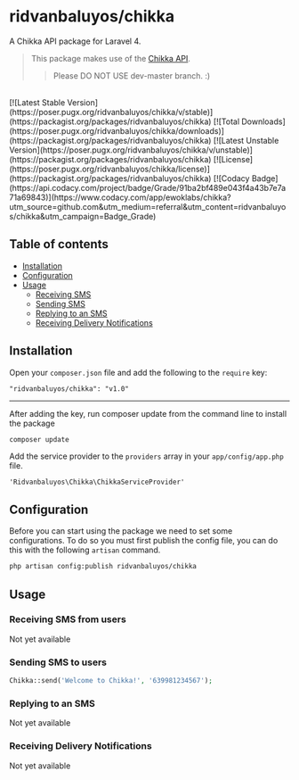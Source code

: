ridvanbaluyos/chikka
=======

A Chikka API package for Laravel 4. 

> This package makes use of the [Chikka API](http://api.chikka.com).<br />
>> Please DO NOT USE dev-master branch. :)

<br />
[![Latest Stable Version](https://poser.pugx.org/ridvanbaluyos/chikka/v/stable)](https://packagist.org/packages/ridvanbaluyos/chikka) [![Total Downloads](https://poser.pugx.org/ridvanbaluyos/chikka/downloads)](https://packagist.org/packages/ridvanbaluyos/chikka) [![Latest Unstable Version](https://poser.pugx.org/ridvanbaluyos/chikka/v/unstable)](https://packagist.org/packages/ridvanbaluyos/chikka) [![License](https://poser.pugx.org/ridvanbaluyos/chikka/license)](https://packagist.org/packages/ridvanbaluyos/chikka)
[![Codacy Badge](https://api.codacy.com/project/badge/Grade/91ba2bf489e043f4a43b7e7a71a69843)](https://www.codacy.com/app/ewoklabs/chikka?utm_source=github.com&amp;utm_medium=referral&amp;utm_content=ridvanbaluyos/chikka&amp;utm_campaign=Badge_Grade)

## Table of contents ##
- [Installation](#installation)
- [Configuration](#configuration)
- [Usage](#usage)
    - [Receiving SMS](#receiving-sms-from-users)
    - [Sending SMS](#sending-sms-to-users)
    - [Replying to an SMS](#replying-to-an-sms)
    - [Receiving Delivery Notifications](#receiving-delivery-notifications)


## Installation ##
Open your `composer.json` file and add the following to the `require` key:

    "ridvanbaluyos/chikka": "v1.0"

---

After adding the key, run composer update from the command line to install the package

```bash
composer update
```

Add the service provider to the `providers` array in your `app/config/app.php` file.

    'Ridvanbaluyos\Chikka\ChikkaServiceProvider'

## Configuration ##
Before you can start using the package we need to set some configurations.
To do so you must first publish the config file, you can do this with the following `artisan` command.

```bash
php artisan config:publish ridvanbaluyos/chikka
```

## Usage ##
### Receiving SMS from users
Not yet available

### Sending SMS to users
```php
Chikka::send('Welcome to Chikka!', '639981234567');
```

### Replying to an SMS
Not yet available

### Receiving Delivery Notifications
Not yet available


